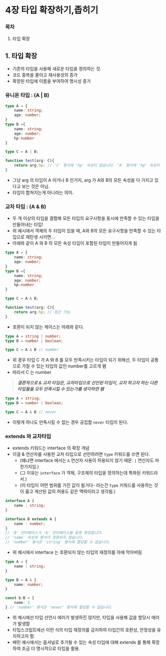 # 4장 타입 확장하기,좁히기

### 목차

1. 타입 확장

## 1. 타입 확장
- 기존의 타입을 사용해 새로운 타입을 정의하는 것.
- 코드 중복을 줄이고 재사용성의 증가
- 확장된 타입에 이름을 부여하여 명시성 증가

### 유니온 타입 : (A | B)
```ts
type A = {
    name: string;
    age: number;
}
type B ={
    name: string;
    age: number;
    hp:number
}

type C = A | B;

function test(arg: C){
    return arg.hp; // 'C' 형식에 'hp' 속성이 없습니다. 'A' 형식에 'hp' 속성이 없습니다.
}
```
- 그냥 arg 의 타입이 A 이거나 B 인거지, arg 가 A와 B의 모든 속성을 다 가지고 있다고 보는 것은 아님.
- 타입이 합쳐지는게 아니라는 의미.

### 교차 타입 : (A & B)
- 두 개 이상의 타입을 결합해 모든 타입의 요구사항을 동시에 만족할 수 있는 타입을 만들어내는 타입!
- 위 예시에서 객체의 두 타입이 있을 때, A와 B의 모든 요구사항을 만족할 수 있는 타입으로 재탄생 시키면...
- 아래와 같이 A 와 B 의 모든 속성 타입이 포함된 타입이 만들어지게 됨
```ts
type A = {
    name: string;
    age: number;
} 
type B ={
    name: string;
    age: number;
    hp:number
}

type C = A & B;

function test(arg: C){
    return arg.hp; // 접근 가능
}
```
- 호환이 되지 않는 케이스는 아래와 같다.
```ts
type A = string | number;
type B = number | boolean;

type C = A & B // number
```
- 위 경우 타입 C 가 A 와 B 를 모두 만족시키는 타입이 되기 위해선, 두 타입이 공통으로 가질 수 있는 타입의 값인 number를 고르게 됌
- 따라서 C 는 number

> ***결론적으로 & 교차 타입은, 교차타입으로 선언된 타입이, 교차 하고자 하는 다른 타입들을 모두 만족시킬 수 있는가를 생각하면 됌***
```ts
type A = string;
type B = number | boolean;

type C = A & B // never
```
- 이렇게 하나도 만족시킬 수 없는 경우 공집합 `never` 타입이 된다.
### extends 와 교차타입
- extends 키워드는 interface 의 확장 개념
- 이걸 & 연산자를 사용한 교차 타입으로 선언하려면 `type` 키워드를 쓰면 된다. 
    - (왜냐면 interface 에서는 `&` 연산자 사용이 허용되지 않기 때문. `|` 연산자도 마찬가지임.)
    - (그 이유는 `interface` 가 객체, 구조체의 타입을 정의하는데 특화된 키워드라서.)
    - (이 타입이 어떤 범위를 가진 값이 될거다- 라는건 `type` 키워드를 사용하는 것이 옳고 계산된 값의 허용도 같은 맥락이라고 생각됨.)
```ts
interface A {
    name : string;
}

interface B extends A {
    name : number;
} 
// 'B' 인터페이스가 'A' 인터페이스를 잘못 확장합니다.
// 'name' 속성의 형식이 호환되지 않습니다.
// 'number' 형식은 'string' 형식에 할당할 수 없습니다.
```
- 위 예시에서 interface 는 호환되지 않는 타입의 재정의를 아예 막아버림
```ts
type A = {
    name : string;
}

type B = A & {
    name: number;
}

const b:B = {
    name: 3
} // 'number' 형식은 'never' 형식에 할당할 수 없습니다.
```
- 위 예시에선 타입 선언시 에러가 발생하진 않지만, 타입을 사용해 값을 할당시 에러가 발생함
- 타입스크립트에선 이런 식의 타입 재정의를 금지하여 타입간의 호환성, 안정성을 유지하고자 함.
- 배민 예시에서는 옵셔널로 추가될 수 있는 속성 타입에 대해 extends 를 통해 확장하여 조금 더 명시적으로 타입을 활용.
